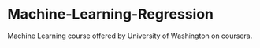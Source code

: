 # Machine-Learning-Regression
Machine Learning course offered by University of Washington on coursera.
